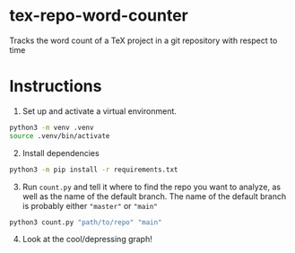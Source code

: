 # tex-repo-word-counter
Tracks the word count of a TeX project in a git repository with respect to time
# Instructions
1. Set up and activate a virtual environment.
```bash
python3 -m venv .venv
source .venv/bin/activate
```

2. Install dependencies
```bash
python3 -m pip install -r requirements.txt
```

3. Run `count.py` and tell it where to find the repo you want to analyze, as well as the name of the default branch.
The name of the default branch is probably either `"master"` or `"main"`
```bash
python3 count.py "path/to/repo" "main"
```

4. Look at the cool/depressing graph!
